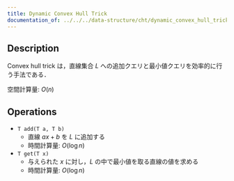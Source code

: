 ```yaml
---
title: Dynamic Convex Hull Trick
documentation_of: ../../../data-structure/cht/dynamic_convex_hull_trick.cpp
---
```


## Description

Convex hull trick は，直線集合 $L$ への追加クエリと最小値クエリを効率的に行う手法である．

空間計算量: $O(n)$

## Operations

- `T add(T a, T b)`
    - 直線 $ax + b$ を $L$ に追加する
    - 時間計算量: $O(\log n)$
- `T get(T x)`
    - 与えられた $x$ に対し，$L$ の中で最小値を取る直線の値を求める
    - 時間計算量: $O(\log n)$